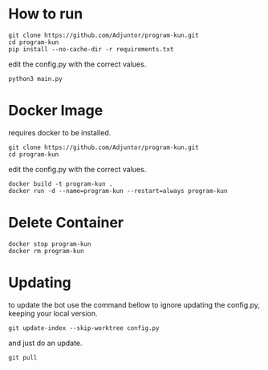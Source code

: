 # How to run
```
git clone https://github.com/Adjuntor/program-kun.git
cd program-kun
pip install --no-cache-dir -r requirements.txt
```
edit the config.py with the correct values.
```
python3 main.py
```

# Docker Image
requires docker to be installed.
```
git clone https://github.com/Adjuntor/program-kun.git
cd program-kun
```
edit the config.py with the correct values.
```
docker build -t program-kun .
docker run -d --name=program-kun --restart=always program-kun 
```

# Delete Container
```
docker stop program-kun
docker rm program-kun
```

# Updating
to update the bot use the command bellow to ignore updating the config.py, keeping your local version.
```
git update-index --skip-worktree config.py
```
and just do an update.
```
git pull
```
